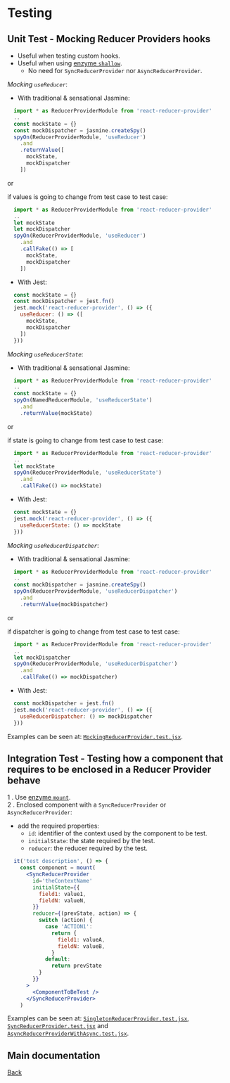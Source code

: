 # Testing

## Unit Test - Mocking Reducer Providers hooks

* Useful when testing custom hooks.
* Useful when using [enzyme `shallow`](https://enzymejs.github.io/enzyme/docs/api/shallow.html).
  * No need for `SyncReducerProvider` nor `AsyncReducerProvider`.

*Mocking `useReducer`*:

* With traditional & sensational Jasmine:

```js
  import * as ReducerProviderModule from 'react-reducer-provider'
  ..
  const mockState = {}
  const mockDispatcher = jasmine.createSpy()
  spyOn(ReducerProviderModule, 'useReducer')
    .and
    .returnValue([
      mockState,
      mockDispatcher
    ])
```

or

if values is going to change from test case to test case:

```js
  import * as ReducerProviderModule from 'react-reducer-provider'
  ..
  let mockState
  let mockDispatcher
  spyOn(ReducerProviderModule, 'useReducer')
    .and
    .callFake(() => [
      mockState,
      mockDispatcher
    ])
```

* With Jest:

```js
  const mockState = {}
  const mockDispatcher = jest.fn()
  jest.mock('react-reducer-provider', () => ({
    useReducer: () => ([
      mockState,
      mockDispatcher
    ])
  }))
```

*Mocking `useReducerState`*:

* With traditional & sensational Jasmine:

```js
  import * as ReducerProviderModule from 'react-reducer-provider'
  ..
  const mockState = {}
  spyOn(NamedReducerModule, 'useReducerState')
    .and
    .returnValue(mockState)
```

or

if state is going to change from test case to test case:

```js
  import * as ReducerProviderModule from 'react-reducer-provider'
  ..
  let mockState
  spyOn(ReducerProviderModule, 'useReducerState')
    .and
    .callFake(() => mockState)
```

* With Jest:

```js
  const mockState = {}
  jest.mock('react-reducer-provider', () => ({
    useReducerState: () => mockState
  }))
```

*Mocking `useReducerDispatcher`*:

* With traditional & sensational Jasmine:

```js
  import * as ReducerProviderModule from 'react-reducer-provider'
  ..
  const mockDispatcher = jasmine.createSpy()
  spyOn(ReducerProviderModule, 'useReducerDispatcher')
    .and
    .returnValue(mockDispatcher)
```

or

if dispatcher is going to change from test case to test case:

```js
  import * as ReducerProviderModule from 'react-reducer-provider'
  ..
  let mockDispatcher
  spyOn(ReducerProviderModule, 'useReducerDispatcher')
    .and
    .callFake(() => mockDispatcher)
```

* With Jest:

```js
  const mockDispatcher = jest.fn()
  jest.mock('react-reducer-provider', () => ({
    useReducerDispatcher: () => mockDispatcher
  }))
```

Examples can be seen at: [`MockingReducerProvider.test.jsx`](../tests/js/MockingReducerProvider.test.jsx).

## Integration Test - Testing how a component that requires to be enclosed in a Reducer Provider behave

1 . Use [enzyme `mount`](https://enzymejs.github.io/enzyme/docs/api/mount.html).  
2 . Enclosed component with a `SyncReducerProvider` or `AsyncReducerProvider`:

* add the required properties:
  * `id`: identifier of the context used by the component to be test.
  * `initialState`: the state required by the test.
  * `reducer`: the reducer required by the test.

```jsx
  it('test description', () => {
    const component = mount(
      <SyncReducerProvider
        id='theContextName'
        initialState={{
          field1: value1,
          fieldN: valueN,
        }}
        reducer={(prevState, action) => {
          switch (action) {
            case 'ACTION1':
              return {
                field1: valueA,
                fieldN: valueB,
              }
            default:
              return prevState
          }
        }}
      >
        <ComponentToBeTest />
      </SyncReducerProvider>
    )
```

Examples can be seen at: [`SingletonReducerProvider.test.jsx`](../tests/js/SingletonReducerProvider.test.jsx), [`SyncReducerProvider.test.jsx`](../tests/js/SyncReducerProvider.test.jsx) and [`AsyncReducerProviderWithAsync.test.jsx`](../tests/js/AsyncReducerProviderWithAsync.test.jsx).

## Main documentation

[Back](../README.md)
